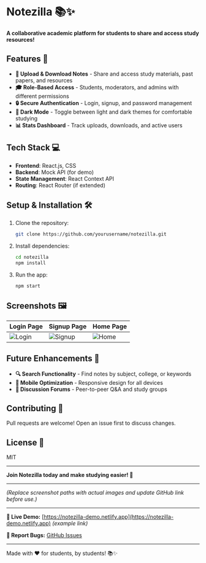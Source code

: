 # Notezilla 📚✨  

**A collaborative academic platform for students to share and access study resources!**  

## Features 🌟  

- **📝 Upload & Download Notes** - Share and access study materials, past papers, and resources  
- **🎓 Role-Based Access** - Students, moderators, and admins with different permissions  
- **🔒 Secure Authentication** - Login, signup, and password management  
- **🌙 Dark Mode** - Toggle between light and dark themes for comfortable studying  
- **📊 Stats Dashboard** - Track uploads, downloads, and active users  

## Tech Stack 💻  

- **Frontend**: React.js, CSS  
- **Backend**: Mock API (for demo)  
- **State Management**: React Context API  
- **Routing**: React Router (if extended)  

## Setup & Installation 🛠️  

1. Clone the repository:  
   ```bash  
   git clone https://github.com/yourusername/notezilla.git  
   ```  
2. Install dependencies:  
   ```bash  
   cd notezilla  
   npm install  
   ```  
3. Run the app:  
   ```bash  
   npm start  
   ```  

## Screenshots 🖼️  

| **Login Page** | **Signup Page** | **Home Page** |  
|---------------|----------------|--------------|  
| ![Login]() | ![Signup](screenshots/signup.png) | ![Home](screenshots/home.png) |  

## Future Enhancements 🚀  

- **🔍 Search Functionality** - Find notes by subject, college, or keywords  
- **📱 Mobile Optimization** - Responsive design for all devices  
- **💬 Discussion Forums** - Peer-to-peer Q&A and study groups  

## Contributing 🤝  

Pull requests are welcome! Open an issue first to discuss changes.  

## License 📄  

MIT  

---  

**Join Notezilla today and make studying easier! 🎉**  

---  

*(Replace screenshot paths with actual images and update GitHub link before use.)*  

---  

**🔗 Live Demo:** [https://notezilla-demo.netlify.app](https://notezilla-demo.netlify.app) *(example link)*  

**🐞 Report Bugs:** [GitHub Issues](https://github.com/yourusername/notezilla/issues)  

---  

Made with ❤️ for students, by students! 📚✨
